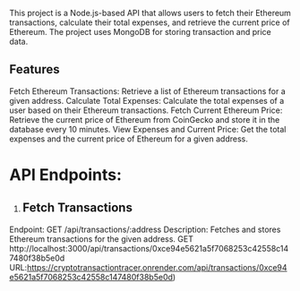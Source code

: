 This project is a Node.js-based API that allows users to fetch their Ethereum transactions, calculate their total expenses, and retrieve the current price of Ethereum.
The project uses MongoDB for storing transaction and price data.

## Features
Fetch Ethereum Transactions: Retrieve a list of Ethereum transactions for a given address.
Calculate Total Expenses: Calculate the total expenses of a user based on their Ethereum transactions.
Fetch Current Ethereum Price: Retrieve the current price of Ethereum from CoinGecko and store it in the database every 10 minutes.
View Expenses and Current Price: Get the total expenses and the current price of Ethereum for a given address.

# API Endpoints:
1. ## Fetch Transactions
Endpoint: GET /api/transactions/:address
Description: Fetches and stores Ethereum transactions for the given address.
GET http://localhost:3000/api/transactions/0xce94e5621a5f7068253c42558c147480f38b5e0d
URL:https://cryptotransactiontracer.onrender.com/api/transactions/0xce94e5621a5f7068253c42558c147480f38b5e0d)
